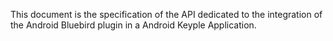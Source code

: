 This document is the specification of the API dedicated to the integration of the Android Bluebird plugin in a Android Keyple Application.
